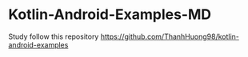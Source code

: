 # Kotlin-Android-Examples-MD
Study follow this repository
https://github.com/ThanhHuong98/kotlin-android-examples
